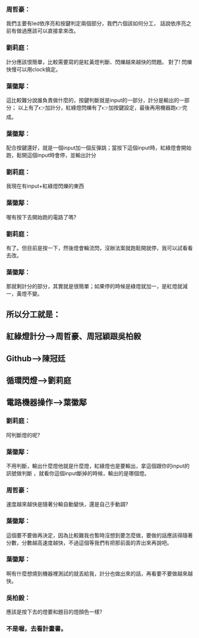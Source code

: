 ### 周哲豪：
我們主要有led依序亮和按鍵判定兩個部分，我們六個該如何分工，
話說依序亮之前有做過應該可以直接拿來改。
### 劉莉庭：
計分應該恨簡單，比較需要寫的是紅黃燈判斷、閃爍越來越快的問題。
對了! 閃爍快慢可以用clock搞定。
### 葉徽鄅：
這比較難分說誰負責做什麼的，按鍵判斷就是input的一部分，計分是輸出的一部分；
以上有了:point_right:加計分，紅綠燈閃爍有了:point_right:加按鍵設定，最後再用機器跑:point_right:完成。
### 葉徽鄅：
配合按鍵還好，就是一個input加一個反彈跳；當按下這個input時，紅綠燈會開始跑，鬆開這個input時會停，並輸出計分
### 劉莉庭：
我現在有input+紅綠燈閃爍的東西
### 葉徽鄅：
喔有按下去開始跑的電路了嗎?
### 劉莉庭：
有了。但目前是按一下，然後燈會輪流閃，沒辦法案就跑鬆開就停，我可以試看看去改。
### 葉徽鄅：
那就剩計分的部分，其實就是很簡單；如果停的時候是綠燈就加一，是紅燈就減一，黃燈不變。
## 所以分工就是：
## 紅綠燈計分-->周哲豪、周冠穎跟吳柏毅
## Github-->陳冠廷
## 循環閃燈-->劉莉庭
## 電路機器操作-->葉徽鄅
### 劉莉庭：
阿判斷燈的呢?
### 葉徽鄅：
不用判斷，輸出什麼燈他就是什麼燈，紅綠燈也是要輸出，拿這個跟你的input的訊號做判斷
，就看你這個input斷掉的時候，輸出的是哪個燈。
### 周哲豪：
速度越來越快是隨著分輸自動變快，還是自己手動調?
### 葉徽鄅：
這個要不要做再決定，因為比較難我也暫時沒想到要怎麼做，要做的話應該得隨著分數，分數越高速度越快，不過這個等我們有把那前面的弄出來再說吧。
### 葉徽鄅：
啊有什麼想燒到機器裡測試的就丟給我，計分也做出來的話，再看要不要做越來越快。
### 吳柏毅：
應該是按下去的燈要和題目的燈顏色一樣?
### 不是喔，去看計畫書。

